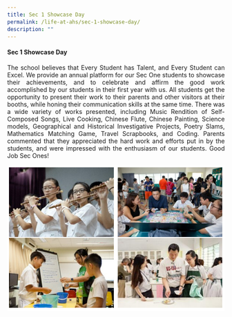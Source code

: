 ```yaml
---
title: Sec 1 Showcase Day
permalink: /life-at-ahs/sec-1-showcase-day/
description: ""
---
```

#### Sec 1 Showcase Day

<p align="justify">
The school believes that Every Student has Talent, and Every Student can Excel. We provide an annual platform for our Sec One students to showcase their achievements, and to celebrate and affirm the good work accomplished by our students in their first year with us. All students get the opportunity to present their work to their parents and other visitors at their booths, while honing their communication skills at the same time. There was a wide variety of works presented, including Music Rendition of Self-Composed Songs, Live Cooking, Chinese Flute, Chinese Painting, Science models, Geographical and Historical Investigative Projects, Poetry Slams, Mathematics Matching Game, Travel Scrapbooks, and Coding. Parents commented that they appreciated the hard work and efforts put in by the students, and were impressed with the enthusiasm of our students. Good Job Sec Ones!</p>

![s1](/images/s1.png)